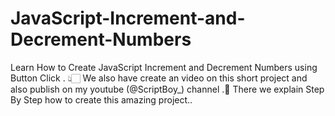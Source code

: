 # JavaScript-Increment-and-Decrement-Numbers
Learn How to Create JavaScript Increment and Decrement Numbers using Button Click . 👆🏻
We also have create an video on this short project and also publish on my youtube (@ScriptBoy_) channel .🎥
There we explain Step By Step how to create this amazing project..
